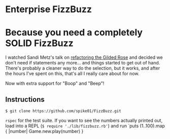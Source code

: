 Enterprise FizzBuzz
============

Because you need a completely SOLID FizzBuzz
=======

I watched Sandi Metz's talk on [refactoring the Gilded Rose](https://www.youtube.com/watch?v=0cKcWNj-MPI) and decided we don't need if statements any more... and things started to get out of hand. There's probably a cleaner way to do the selection, but it works, and after the hours I've spent on this, that's all I really care about for now.

Now with extra support for "Boop" and "Beep"!

Instructions
----------

```shell
$ git clone https://github.com/spike01/FizzBuzz.git
```

`rspec` for the test suite. If you want to see the numbers actually printed out, load into a REPL (`$ require './lib/fizzbuzz.rb'`) and run `puts (1..100).map { |number| Game.new.play(number) }
